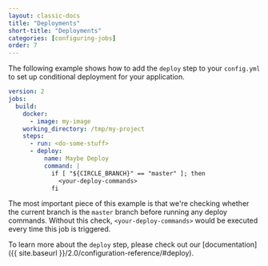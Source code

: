 ```yaml
---
layout: classic-docs
title: "Deployments"
short-title: "Deployments"
categories: [configuring-jobs]
order: 7
---
```


The following example shows how to add the `deploy` step to your `config.yml` to set up conditional deployment for your application.

```YAML
version: 2
jobs:
  build:
    docker:
      - image: my-image
    working_directory: /tmp/my-project
    steps:
      - run: <do-some-stuff>
      - deploy:
          name: Maybe Deploy
          command: |
            if [ "${CIRCLE_BRANCH}" == "master" ]; then
              <your-deploy-commands>
            fi
```

The most important piece of this example is that we're checking whether the current branch is the `master` branch before running any deploy commands. Without this check, `<your-deploy-commands>` would be executed every time this job is triggered.

To learn more about the `deploy` step, please check out our [documentation]({{ site.baseurl }}/2.0/configuration-reference/#deploy).
